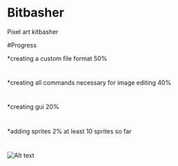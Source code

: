 # Bitbasher
Pixel art kitbasher

#Progress

*creating a custom file format 50%
#
*creating all commands necessary for image editing 40%
#
*creating gui 20%
#
*adding sprites 2% at least 10 sprites so far
#
![Alt text](/screenshots)
